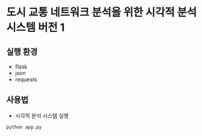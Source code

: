 # 도시 교통 네트워크 분석을 위한 시각적 분석 시스템 버전 1

## 실행 환경
- flask
- json
- requests

## 사용법

- 시각적 분석 시스템 실행
```
python app.py
```
